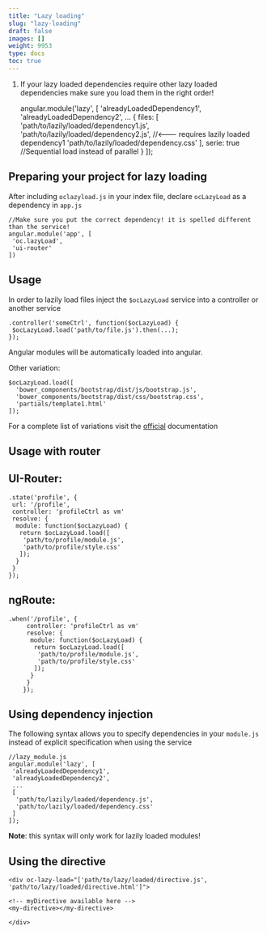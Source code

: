 ```yaml
---
title: "Lazy loading"
slug: "lazy-loading"
draft: false
images: []
weight: 9953
type: docs
toc: true
---
```


 1. If your lazy loaded dependencies require other lazy loaded dependencies make sure you load them in the right order!


    angular.module('lazy', [
     'alreadyLoadedDependency1',
     'alreadyLoadedDependency2',
     ...
     {
      files: [
      'path/to/lazily/loaded/dependency1.js',
      'path/to/lazily/loaded/dependency2.js', //<--- requires lazily loaded dependency1
      'path/to/lazily/loaded/dependency.css'
      ],
      serie: true //Sequential load instead of parallel
     }
    ]);

## Preparing your project for lazy loading
After including `oclazyload.js` in your index file, declare `ocLazyLoad` as a dependency in `app.js`

    //Make sure you put the correct dependency! it is spelled different than the service!
    angular.module('app', [
     'oc.lazyLoad',
     'ui-router'
    ])

## Usage
In order to lazily load files inject the `$ocLazyLoad` service into a controller or another service

    .controller('someCtrl', function($ocLazyLoad) {
     $ocLazyLoad.load('path/to/file.js').then(...);
    });

Angular modules will be automatically loaded into angular.

Other variation:

    $ocLazyLoad.load([
      'bower_components/bootstrap/dist/js/bootstrap.js',
      'bower_components/bootstrap/dist/css/bootstrap.css',
      'partials/template1.html'
    ]);

For a complete list of variations visit the [official][1] documentation


  [1]: https://oclazyload.readme.io/docs/oclazyload-service

## Usage with router
## UI-Router: ##

    .state('profile', {
     url: '/profile',
     controller: 'profileCtrl as vm'
     resolve: {
      module: function($ocLazyLoad) {
       return $ocLazyLoad.load([
        'path/to/profile/module.js',
        'path/to/profile/style.css'
       ]);
      }
     }
    });

## ngRoute: ##

    .when('/profile', {
         controller: 'profileCtrl as vm'
         resolve: {
          module: function($ocLazyLoad) {
           return $ocLazyLoad.load([
            'path/to/profile/module.js',
            'path/to/profile/style.css'
           ]);
          }
         }
        });

## Using dependency injection
The following syntax allows you to specify dependencies in your `module.js` instead of explicit specification when using the service

    //lazy_module.js
    angular.module('lazy', [
     'alreadyLoadedDependency1',
     'alreadyLoadedDependency2',
     ...
     [
      'path/to/lazily/loaded/dependency.js',
      'path/to/lazily/loaded/dependency.css'
     ]
    ]);

**Note**: this syntax will only work for lazily loaded modules!

## Using the directive
    <div oc-lazy-load="['path/to/lazy/loaded/directive.js', 'path/to/lazy/loaded/directive.html']">
    
    <!-- myDirective available here -->
    <my-directive></my-directive>
    
    </div>

